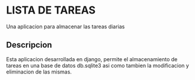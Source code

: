 # LISTA DE TAREAS

Una aplicacion para almacenar las tareas diarias

## Descripcion

Esta aplicacion desarrollada en django, permite el almacenamiento de tareas en una base de datos db.sqlite3 asi como tambien la modificacion y eliminacion de las mismas. 

